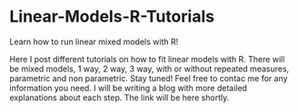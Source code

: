 # Linear-Models-R-Tutorials
Learn how to run linear mixed models with R!

Here I post different tutorials on how to fit linear models with R.
There will be mixed models, 1 way, 2 way, 3 way, with or without repeated measures, parametric and non parametric.
Stay tuned!
Feel free to contac me for any information you need.
I will be writing a blog with more detailed explanations about each step.
The link will be here shortly.
